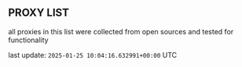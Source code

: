 ## PROXY LIST

all proxies in this list were collected from open sources and tested for functionality

last update: `2025-01-25 10:04:16.632991+00:00` UTC